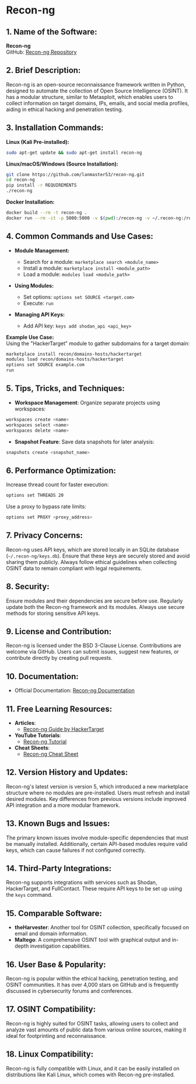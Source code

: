 # Recon-ng

## 1. Name of the Software:
**Recon-ng**  
GitHub: [Recon-ng Repository](https://github.com/lanmaster53/recon-ng)

## 2. Brief Description:
Recon-ng is an open-source reconnaissance framework written in Python, designed to automate the collection of Open Source Intelligence (OSINT). It has a modular structure, similar to Metasploit, which enables users to collect information on target domains, IPs, emails, and social media profiles, aiding in ethical hacking and penetration testing.

## 3. Installation Commands:

**Linux (Kali Pre-installed):**
```bash
sudo apt-get update && sudo apt-get install recon-ng
```

**Linux/macOS/Windows (Source Installation):**
```bash
git clone https://github.com/lanmaster53/recon-ng.git
cd recon-ng
pip install -r REQUIREMENTS
./recon-ng
```

**Docker Installation:**
```bash
docker build --rm -t recon-ng .
docker run --rm -it -p 5000:5000 -v $(pwd):/recon-ng -v ~/.recon-ng:/root/.recon-ng --entrypoint "./recon-ng" recon-ng
```

## 4. Common Commands and Use Cases:

- **Module Management:**
  - Search for a module: `marketplace search <module_name>`
  - Install a module: `marketplace install <module_path>`
  - Load a module: `modules load <module_path>`
  
- **Using Modules:**
  - Set options: `options set SOURCE <target.com>`
  - Execute: `run`
  
- **Managing API Keys:**
  - Add API key: `keys add shodan_api <api_key>`

**Example Use Case:**  
Using the "HackerTarget" module to gather subdomains for a target domain:
```bash
marketplace install recon/domains-hosts/hackertarget
modules load recon/domains-hosts/hackertarget
options set SOURCE example.com
run
```

## 5. Tips, Tricks, and Techniques:
- **Workspace Management**: Organize separate projects using workspaces:
```bash
workspaces create <name>
workspaces select <name>
workspaces delete <name>
```
- **Snapshot Feature**: Save data snapshots for later analysis:
```bash
snapshots create <snapshot_name>
```

## 6. Performance Optimization:
Increase thread count for faster execution:
```bash
options set THREADS 20
```
Use a proxy to bypass rate limits:
```bash
options set PROXY <proxy_address>
```

## 7. Privacy Concerns:
Recon-ng uses API keys, which are stored locally in an SQLite database (`~/.recon-ng/keys.db`). Ensure that these keys are securely stored and avoid sharing them publicly. Always follow ethical guidelines when collecting OSINT data to remain compliant with legal requirements.

## 8. Security:
Ensure modules and their dependencies are secure before use. Regularly update both the Recon-ng framework and its modules. Always use secure methods for storing sensitive API keys.

## 9. License and Contribution:
Recon-ng is licensed under the BSD 3-Clause License. Contributions are welcome via GitHub. Users can submit issues, suggest new features, or contribute directly by creating pull requests.

## 10. Documentation:
- Official Documentation: [Recon-ng Documentation](https://github.com/lanmaster53/recon-ng/wiki)

## 11. Free Learning Resources:
- **Articles**:
  - [Recon-ng Guide by HackerTarget](https://www.hackertarget.com/recon-ng-tutorial/)
- **YouTube Tutorials**:
  - [Recon-ng Tutorial](https://www.youtube.com/watch?v=d2MTgAv0DRI)
- **Cheat Sheets**:
  - [Recon-ng Cheat Sheet](https://github.com/lanmaster53/recon-ng/wiki)

## 12. Version History and Updates:
Recon-ng's latest version is version 5, which introduced a new marketplace structure where no modules are pre-installed. Users must refresh and install desired modules. Key differences from previous versions include improved API integration and a more modular framework.

## 13. Known Bugs and Issues:
The primary known issues involve module-specific dependencies that must be manually installed. Additionally, certain API-based modules require valid keys, which can cause failures if not configured correctly.

## 14. Third-Party Integrations:
Recon-ng supports integrations with services such as Shodan, HackerTarget, and FullContact. These require API keys to be set up using the `keys` command.

## 15. Comparable Software:
- **theHarvester**: Another tool for OSINT collection, specifically focused on email and domain information.
- **Maltego**: A comprehensive OSINT tool with graphical output and in-depth investigation capabilities.

## 16. User Base & Popularity:
Recon-ng is popular within the ethical hacking, penetration testing, and OSINT communities. It has over 4,000 stars on GitHub and is frequently discussed in cybersecurity forums and conferences.

## 17. OSINT Compatibility:
Recon-ng is highly suited for OSINT tasks, allowing users to collect and analyze vast amounts of public data from various online sources, making it ideal for footprinting and reconnaissance.

## 18. Linux Compatibility:
Recon-ng is fully compatible with Linux, and it can be easily installed on distributions like Kali Linux, which comes with Recon-ng pre-installed.